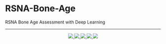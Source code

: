 # RSNA-Bone-Age
RSNA Bone Age Assessment with Deep Learning

---

<p  align="center"> 
     <a href="https://www.codefactor.io/repository/github/msameim181/RSNA-Bone-Age">
          <img src="https://www.codefactor.io/repository/github/msameim181/RSNA-Bone-Age/badge"> 
     </a>
     <a href="https://github.com/pytorch/pytorch">
          <img src="http://img.shields.io/badge/framework-PyTorch-informational"> 
     </a>
     <a href="https://github.com/wandb/client">
          <img src="http://img.shields.io/badge/Logger-WandB-blueviolet"> 
     </a>
     <a href="https://github.com/Msameim181/RSNA-Bone-Age-Dataset">
          <img src="http://img.shields.io/badge/Dataset-RSNA-ff69b4"> 
     </a>
     <a href="https://www.python.org/dev/peps/pep-0008/">
          <img src="http://img.shields.io/badge/codestyle-PEP--8-informational"> 
     </a>
  

